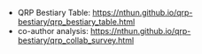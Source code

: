 - QRP Bestiary Table: https://nthun.github.io/qrp-bestiary/qrp_bestiary_table.html
- co-author analysis: https://nthun.github.io/qrp-bestiary/qrp_collab_survey.html
